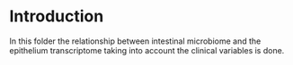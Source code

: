# Introduction

In this folder the relationship between intestinal microbiome and the epithelium transcriptome taking into account the clinical variables is done.
